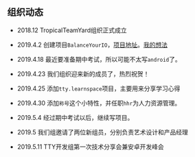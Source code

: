 ## 组织动态

- 2018.12 TropicalTeamYard组织正式成立

- 2019.4.2 创建项目`BalanceYourIO`，[项目地址](https://github.com/TropicalTeamYard/BalanceYourIO)。[我的想法](./IDEA.md)

- 2019.4.18 最近要准备期中考试，所以可能不太写`android`了。

- 2019.4.23 我们组织迎来新的成员了，热烈祝贺！

- 2019.4.25 添加`tty.learnspace`项目，主要用来分享学习心得

- 2019.4.30 添加`称号`这个小特性，并任职`hhr`为人力资源管理。

- 2019.5.4 经过期中考试以后，继续写项目。

- 2019.5 我们组邀请了两位新组员，分别负责艺术设计和产品经理

- 2019.5.11 TTY开发组第一次技术分享会兼安卓开发峰会
